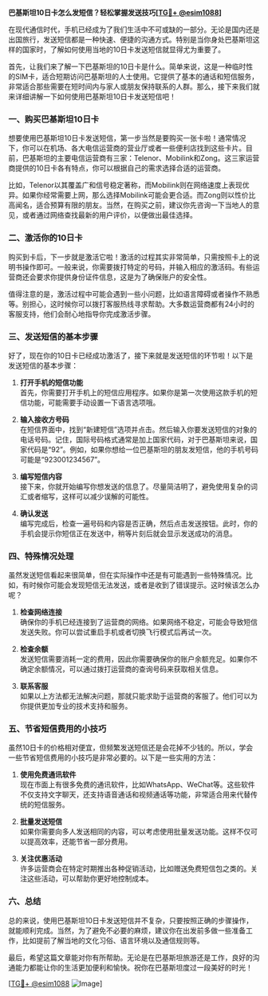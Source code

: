 **巴基斯坦10日卡怎么发短信？轻松掌握发送技巧[[TG💪+ @esim1088](https://t.me/s/esim1088)]**

在现代通信时代，手机已经成为了我们生活中不可或缺的一部分。无论是国内还是出国旅行，发送短信都是一种快速、便捷的沟通方式。特别是当你身处巴基斯坦这样的国家时，了解如何使用当地的10日卡发送短信就显得尤为重要了。

首先，让我们来了解一下巴基斯坦的10日卡是什么。简单来说，这是一种临时性的SIM卡，适合短期访问巴基斯坦的人士使用。它提供了基本的通话和短信服务，非常适合那些需要在短时间内与家人或朋友保持联系的人群。那么，接下来我们就来详细讲解一下如何使用巴基斯坦10日卡发送短信吧！

### **一、购买巴基斯坦10日卡**

想要使用巴基斯坦10日卡发送短信，第一步当然是要购买一张卡啦！通常情况下，你可以在机场、各大电信运营商的营业厅或者一些便利店找到这些卡片。目前，巴基斯坦的主要电信运营商有三家：Telenor、Mobilink和Zong。这三家运营商提供的10日卡各有特点，你可以根据自己的需求选择合适的运营商。

比如，Telenor以其覆盖广和信号稳定著称，而Mobilink则在网络速度上表现优异。如果你经常需要上网，那么选择Mobilink可能会更合适。而Zong则以性价比高闻名，适合预算有限的朋友。当然，在购买之前，建议你先咨询一下当地人的意见，或者通过网络查找最新的用户评价，以便做出最佳选择。

### **二、激活你的10日卡**

购买到卡后，下一步就是激活它啦！激活的过程其实非常简单，只需按照卡上的说明书操作即可。一般来说，你需要拨打特定的号码，并输入相应的激活码。有些运营商还会要求你提供身份证件信息，这是为了确保账户的安全性。

值得注意的是，激活过程中可能会遇到一些小问题，比如语言障碍或者操作不熟悉等。别担心，这时候你可以拨打客服热线寻求帮助。大多数运营商都有24小时的客服支持，他们会耐心地指导你完成激活步骤。

### **三、发送短信的基本步骤**

好了，现在你的10日卡已经成功激活了，接下来就是发送短信的环节啦！以下是发送短信的基本步骤：

1. **打开手机的短信功能**  
   首先，你需要打开手机上的短信应用程序。如果你是第一次使用这款手机的短信功能，可能需要手动设置一下语言选项哦。

2. **输入接收方号码**  
   在短信界面中，找到“新建短信”选项并点击。然后输入你要发送短信的对象的电话号码。记住，国际号码格式通常是加上国家代码，对于巴基斯坦来说，国家代码是“92”。例如，如果你想给一位巴基斯坦的朋友发短信，他的手机号码可能是“923001234567”。

3. **编写短信内容**  
   接下来，你就开始编写你想发送的信息了。尽量简洁明了，避免使用复杂的词汇或者缩写，这样可以减少误解的可能性。

4. **确认发送**  
   编写完成后，检查一遍号码和内容是否正确，然后点击发送按钮。此时，你的手机会提示你短信正在发送中，稍等片刻后就会显示发送成功的消息。

### **四、特殊情况处理**

虽然发送短信看起来很简单，但在实际操作中还是有可能遇到一些特殊情况。比如，有时候你可能会发现短信无法发送，或者是收到了错误提示。这时候该怎么办呢？

1. **检查网络连接**  
   确保你的手机已经连接到了运营商的网络。如果网络不稳定，可能会导致短信发送失败。你可以尝试重启手机或者切换飞行模式后再试一次。

2. **检查余额**  
   发送短信需要消耗一定的费用，因此你需要确保你的账户余额充足。如果你不确定余额情况，可以通过拨打运营商的查询号码来获取相关信息。

3. **联系客服**  
   如果以上方法都无法解决问题，那就只能求助于运营商的客服了。他们可以为你提供更加专业的技术支持和服务。

### **五、节省短信费用的小技巧**

虽然10日卡的价格相对便宜，但频繁发送短信还是会花掉不少钱的。所以，学会一些节省短信费用的小技巧是非常必要的。以下是一些实用的方法：

1. **使用免费通讯软件**  
   现在市面上有很多免费的通讯软件，比如WhatsApp、WeChat等。这些软件不仅支持文字聊天，还支持语音通话和视频通话等功能，非常适合用来代替传统的短信服务。

2. **批量发送短信**  
   如果你需要向多人发送相同的内容，可以考虑使用批量发送功能。这样不仅可以提高效率，还能节省一部分费用。

3. **关注优惠活动**  
   许多运营商会在特定时期推出各种促销活动，比如赠送免费短信包之类的。关注这些活动，可以帮助你更好地控制成本。

### **六、总结**

总的来说，使用巴基斯坦10日卡发送短信并不复杂，只要按照正确的步骤操作，就能顺利完成。当然，为了避免不必要的麻烦，建议你在出发前多做一些准备工作，比如提前了解当地的文化习俗、语言环境以及通信规则等。

最后，希望这篇文章能对你有所帮助。无论是在巴基斯坦旅游还是工作，良好的沟通能力都能让你的生活更加便利和愉快。祝你在巴基斯坦度过一段美好的时光！

[[TG💪+ @esim1088](https://t.me/s/esim1088) ![Image](https://i.postimg.cc/4NQfJmqS/Snipaste-2025-05-13-00-14-12.png)]
